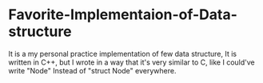 # Favorite-Implementaion-of-Data-structure
It is a my personal practice implementation of few data structure,
It is written in C++, but I wrote in a way that it's very similar to C, like I could've write
"Node" Instead of "struct Node" everywhere.

